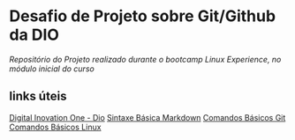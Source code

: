 # Desafio de Projeto sobre Git/Github da DIO

*Repositório do Projeto realizado durante o bootcamp _Linux Experience_, no módulo inicial do curso*

## links úteis
[Digital Inovation One - Dio](https://www.dio.me/)
[Sintaxe Básica Markdown](https://www.markdownguide.org/basic-syntax/)
[Comandos Básicos Git](https://comandosgit.github.io/)
[Comandos Básicos Linux](https://www.devmedia.com.br/comandos-importantes-linux/23893)